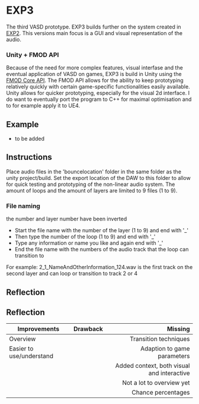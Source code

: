 # EXP3
The third VASD prototype. EXP3 builds further on the system created in [EXP2](https://github.com/StijndeK/VASD/tree/master/VASD_EXP2_PY). This versions main focus is a GUI and visual representation of the audio.

### Unity + FMOD API
Because of the need for more complex features, visual interfase and the eventual application of VASD on games, EXP3 is build in Unity using the [FMOD Core API](https://fmod.com/resources/documentation-api?version=2.0&page=core-guide.html). The FMOD API allows for the ability to keep prototyping relatively quickly with certain game-specific functionalities easily available. Unity allows for quicker prototyping, especially for the visual 2d interface. I do want to eventually port the program to C++ for maximal optimisation and to for example apply it to UE4.

## Example
- to be added

## Instructions
Place audio files in the 'bouncelocation' folder in the same folder as the unity project/build. Set the export location of the DAW to this folder to allow for quick testing and prototyping of the non-linear audio system. The amount of loops and the amount of layers are limited to 9 files (1 to 9). 

### File naming
the number and layer number have been inverted
- Start the file name with the number of the layer (1 to 9) and end with '_'
- Then type the number of the loop (1 to 9) and end with '_'
- Type any information or name you like and again end with '_'
- End the file name with the numbers of the audio track that the loop can transition to

For example:
2_1_NameAndOtherInformation_124.wav
is the first track on the second layer and can loop or transition to track 2 or 4
 
## Reflection
## Reflection
| Improvements    | Drawback       | Missing  |
| ------------- |:-------------:| -----:|
| Overview | | Transition techniques |
| Easier to use/understand | | Adaption to game parameters |
| | | Added context, both visual and interactive |
| | | Not a lot to overview yet |
| | | Chance percentages |
